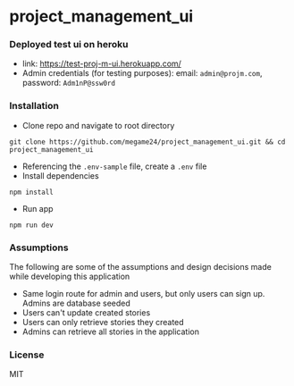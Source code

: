 # project_management_ui


### Deployed test ui on heroku
- link: https://test-proj-m-ui.herokuapp.com/
- Admin credentials (for testing purposes): email: `admin@projm.com`, password: `Adm1nP@ssw0rd`

### Installation

- Clone repo and navigate to root directory
```
git clone https://github.com/megame24/project_management_ui.git && cd project_management_ui
```
- Referencing the `.env-sample` file, create a `.env` file
- Install dependencies
```
npm install
```
- Run app
```
npm run dev
```

### Assumptions

The following are some of the assumptions and design decisions made while developing this application


- Same login route for admin and users, but only users can sign up. Admins are database seeded
- Users can't update created stories
- Users can only retrieve stories they created
- Admins can retrieve all stories in the application


### License

MIT